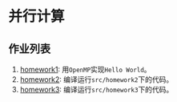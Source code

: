 并行计算
===

作业列表
---

1. [homework1](./homework1.md): 用`OpenMP`实现`Hello World`。
1. [homework2](./homework2.md): 编译运行`src/homework2`下的代码。
1. [homework3](./homework3.md): 编译运行`src/homework3`下的代码。
